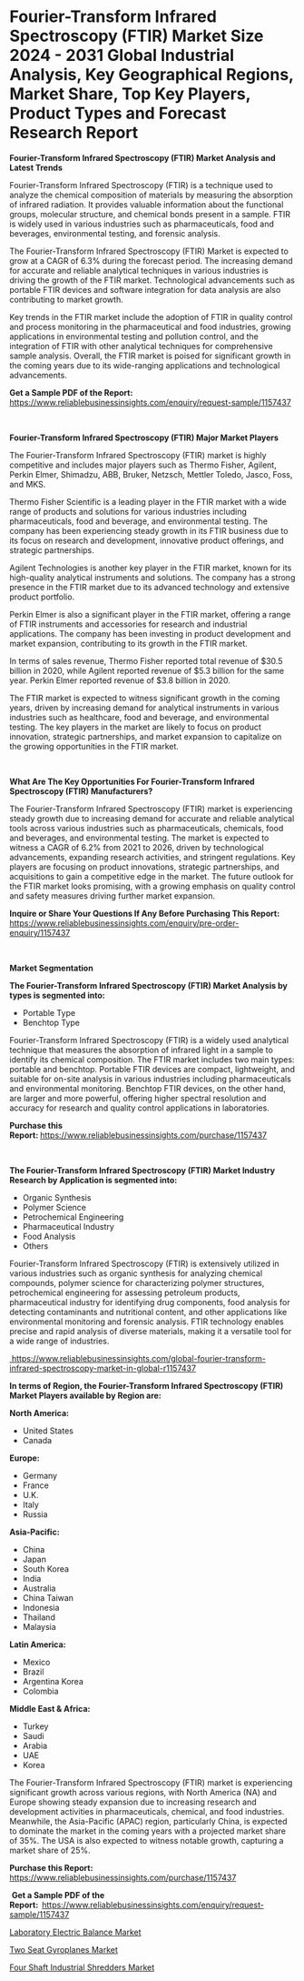 <p><h1>Fourier-Transform Infrared Spectroscopy (FTIR) Market Size 2024 - 2031 Global Industrial Analysis, Key Geographical Regions, Market Share, Top Key Players, Product Types and Forecast Research Report</h1></p><p><strong>Fourier-Transform Infrared Spectroscopy (FTIR) Market Analysis and Latest Trends</strong></p>
<p><p>Fourier-Transform Infrared Spectroscopy (FTIR) is a technique used to analyze the chemical composition of materials by measuring the absorption of infrared radiation. It provides valuable information about the functional groups, molecular structure, and chemical bonds present in a sample. FTIR is widely used in various industries such as pharmaceuticals, food and beverages, environmental testing, and forensic analysis.</p><p>The Fourier-Transform Infrared Spectroscopy (FTIR) Market is expected to grow at a CAGR of 6.3% during the forecast period. The increasing demand for accurate and reliable analytical techniques in various industries is driving the growth of the FTIR market. Technological advancements such as portable FTIR devices and software integration for data analysis are also contributing to market growth.</p><p>Key trends in the FTIR market include the adoption of FTIR in quality control and process monitoring in the pharmaceutical and food industries, growing applications in environmental testing and pollution control, and the integration of FTIR with other analytical techniques for comprehensive sample analysis. Overall, the FTIR market is poised for significant growth in the coming years due to its wide-ranging applications and technological advancements.</p></p>
<p><strong>Get a Sample PDF of the Report:&nbsp;</strong> <a href="https://www.reliablebusinessinsights.com/enquiry/request-sample/1157437">https://www.reliablebusinessinsights.com/enquiry/request-sample/1157437</a></p>
<p>&nbsp;</p>
<p><strong>Fourier-Transform Infrared Spectroscopy (FTIR) Major Market Players</strong></p>
<p><p>The Fourier-Transform Infrared Spectroscopy (FTIR) market is highly competitive and includes major players such as Thermo Fisher, Agilent, Perkin Elmer, Shimadzu, ABB, Bruker, Netzsch, Mettler Toledo, Jasco, Foss, and MKS.</p><p>Thermo Fisher Scientific is a leading player in the FTIR market with a wide range of products and solutions for various industries including pharmaceuticals, food and beverage, and environmental testing. The company has been experiencing steady growth in its FTIR business due to its focus on research and development, innovative product offerings, and strategic partnerships.</p><p>Agilent Technologies is another key player in the FTIR market, known for its high-quality analytical instruments and solutions. The company has a strong presence in the FTIR market due to its advanced technology and extensive product portfolio.</p><p>Perkin Elmer is also a significant player in the FTIR market, offering a range of FTIR instruments and accessories for research and industrial applications. The company has been investing in product development and market expansion, contributing to its growth in the FTIR market.</p><p>In terms of sales revenue, Thermo Fisher reported total revenue of $30.5 billion in 2020, while Agilent reported revenue of $5.3 billion for the same year. Perkin Elmer reported revenue of $3.8 billion in 2020.</p><p>The FTIR market is expected to witness significant growth in the coming years, driven by increasing demand for analytical instruments in various industries such as healthcare, food and beverage, and environmental testing. The key players in the market are likely to focus on product innovation, strategic partnerships, and market expansion to capitalize on the growing opportunities in the FTIR market.</p></p>
<p>&nbsp;</p>
<p><strong>What Are The Key Opportunities For Fourier-Transform Infrared Spectroscopy (FTIR) Manufacturers?</strong></p>
<p><p>The Fourier-Transform Infrared Spectroscopy (FTIR) market is experiencing steady growth due to increasing demand for accurate and reliable analytical tools across various industries such as pharmaceuticals, chemicals, food and beverages, and environmental testing. The market is expected to witness a CAGR of 6.2% from 2021 to 2026, driven by technological advancements, expanding research activities, and stringent regulations. Key players are focusing on product innovations, strategic partnerships, and acquisitions to gain a competitive edge in the market. The future outlook for the FTIR market looks promising, with a growing emphasis on quality control and safety measures driving further market expansion.</p></p>
<p><strong>Inquire or Share Your Questions If Any Before Purchasing This Report:</strong> <a href="https://www.reliablebusinessinsights.com/enquiry/pre-order-enquiry/1157437">https://www.reliablebusinessinsights.com/enquiry/pre-order-enquiry/1157437</a></p>
<p>&nbsp;</p>
<p><strong>Market Segmentation</strong></p>
<p><strong>The Fourier-Transform Infrared Spectroscopy (FTIR) Market Analysis by types is segmented into:</strong></p>
<p><ul><li>Portable Type</li><li>Benchtop Type</li></ul></p>
<p><p>Fourier-Transform Infrared Spectroscopy (FTIR) is a widely used analytical technique that measures the absorption of infrared light in a sample to identify its chemical composition. The FTIR market includes two main types: portable and benchtop. Portable FTIR devices are compact, lightweight, and suitable for on-site analysis in various industries including pharmaceuticals and environmental monitoring. Benchtop FTIR devices, on the other hand, are larger and more powerful, offering higher spectral resolution and accuracy for research and quality control applications in laboratories.</p></p>
<p><strong>Purchase this Report:&nbsp;</strong><a href="https://www.reliablebusinessinsights.com/purchase/1157437">https://www.reliablebusinessinsights.com/purchase/1157437</a></p>
<p>&nbsp;</p>
<p><strong>The Fourier-Transform Infrared Spectroscopy (FTIR) Market Industry Research by Application is segmented into:</strong></p>
<p><ul><li>Organic Synthesis</li><li>Polymer Science</li><li>Petrochemical Engineering</li><li>Pharmaceutical Industry</li><li>Food Analysis</li><li>Others</li></ul></p>
<p><p>Fourier-Transform Infrared Spectroscopy (FTIR) is extensively utilized in various industries such as organic synthesis for analyzing chemical compounds, polymer science for characterizing polymer structures, petrochemical engineering for assessing petroleum products, pharmaceutical industry for identifying drug components, food analysis for detecting contaminants and nutritional content, and other applications like environmental monitoring and forensic analysis. FTIR technology enables precise and rapid analysis of diverse materials, making it a versatile tool for a wide range of industries.</p></p>
<p><a href="https://www.reliablebusinessinsights.com/global-fourier-transform-infrared-spectroscopy-market-in-global-r1157437">&nbsp;https://www.reliablebusinessinsights.com/global-fourier-transform-infrared-spectroscopy-market-in-global-r1157437</a></p>
<p><strong>In terms of Region, the Fourier-Transform Infrared Spectroscopy (FTIR) Market Players available by Region are:</strong></p>
<p>
    <p> <strong> North America: </strong>
        <ul>
            <li>United States</li>
            <li>Canada</li>
        </ul>
        </p> 
    <p> <strong> Europe: </strong>
        <ul>
            <li>Germany</li>
            <li>France</li>
            <li>U.K.</li>
            <li>Italy</li>
            <li>Russia</li>
        </ul>
        </p> 
    <p> <strong> Asia-Pacific: </strong>
        <ul>
            <li>China</li>
            <li>Japan</li>
            <li>South Korea</li>
            <li>India</li>
            <li>Australia</li>
            <li>China Taiwan</li>
            <li>Indonesia</li>
            <li>Thailand</li>
            <li>Malaysia</li>
        </ul>
        </p> 
    <p> <strong> Latin America: </strong>
        <ul>
            <li>Mexico</li>
            <li>Brazil</li>
            <li>Argentina Korea</li>
            <li>Colombia</li>
        </ul>
        </p> 
    <p> <strong> Middle East & Africa: </strong>
        <ul>
            <li>Turkey</li>
            <li>Saudi</li>
            <li>Arabia</li>
            <li>UAE</li>
            <li>Korea</li>
        </ul>
    </p>
    </p>
<p><p>The Fourier-Transform Infrared Spectroscopy (FTIR) market is experiencing significant growth across various regions, with North America (NA) and Europe showing steady expansion due to increasing research and development activities in pharmaceuticals, chemical, and food industries. Meanwhile, the Asia-Pacific (APAC) region, particularly China, is expected to dominate the market in the coming years with a projected market share of 35%. The USA is also expected to witness notable growth, capturing a market share of 25%.</p></p>
<p><strong>Purchase this Report: </strong><a href="https://www.reliablebusinessinsights.com/purchase/1157437">https://www.reliablebusinessinsights.com/purchase/1157437</a></p>
<p>&nbsp;<strong>Get a Sample PDF of the Report:&nbsp;&nbsp;</strong><a href="https://www.reliablebusinessinsights.com/enquiry/request-sample/1157437">https://www.reliablebusinessinsights.com/enquiry/request-sample/1157437</a></p>
<p><strong></strong></p>
<p><p><a href="https://www.linkedin.com/pulse/deep-dive-laboratory-electric-balance-market-itstrends-segmentation-1ezdf">Laboratory Electric Balance Market</a></p><p><a href="https://www.linkedin.com/pulse/global-two-seat-gyroplanes-market-status-2024-2031-forecast-edspf">Two Seat Gyroplanes Market</a></p><p><a href="https://www.linkedin.com/pulse/insights-four-shaft-industrial-shredders-market-share-competitive-eqhkf">Four Shaft Industrial Shredders Market</a></p></p>
